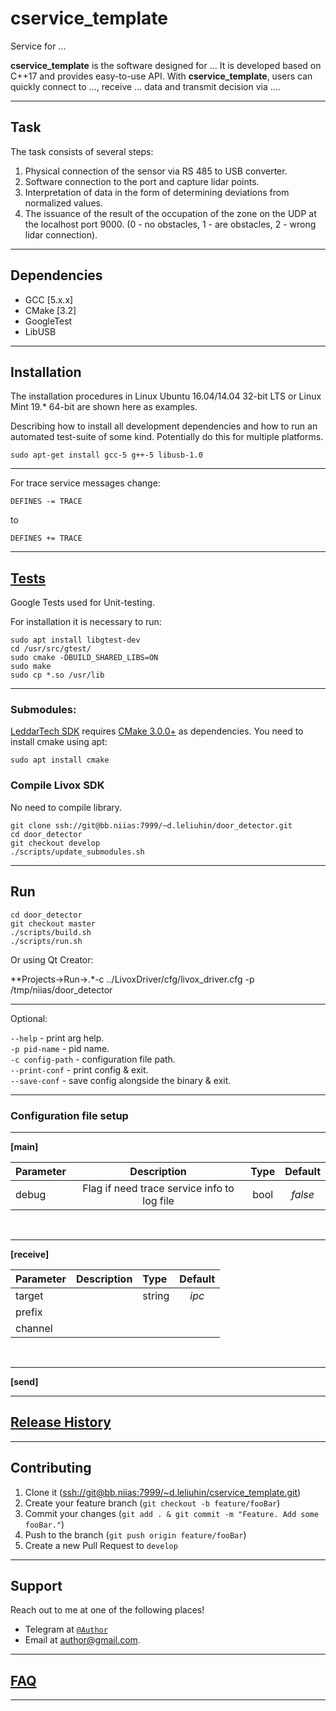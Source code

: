 # cservice_template
Service for ...

**cservice_template** is the software designed for ... It is developed based on C++17 and provides easy-to-use API. With **cservice_template**, users can quickly connect to ..., receive ... data and transmit decision via ....

---

## Task

The task consists of several steps:

1. Physical connection of the sensor via RS 485 to USB converter.
2. Software connection to the port and capture lidar points.
3. Interpretation of data in the form of determining deviations from normalized values.
4. The issuance of the result of the occupation of the zone on the UDP at the localhost port 9000. (0 - no obstacles, 1 - are obstacles, 2 - wrong lidar connection).

---

## Dependencies

- GCC [5.x.x]
- CMake [3.2]
- GoogleTest
- LibUSB

---

## Installation

The installation procedures in Linux Ubuntu 16.04/14.04 32-bit LTS or Linux Mint 19.* 64-bit are shown here as examples.

Describing how to install all development dependencies and how to run an automated test-suite of some kind. Potentially do this for multiple platforms.

```sudo apt-get install gcc-5 g++-5 libusb-1.0  ```

---

For trace service messages change:<br/>
```
DEFINES -= TRACE
```
to
```
DEFINES += TRACE
```

---

## [Tests](./test/TEST.md)

Google Tests used for Unit-testing.<br />

For installation it is necessary to run:<br />

```
sudo apt install libgtest-dev
cd /usr/src/gtest/
sudo cmake -DBUILD_SHARED_LIBS=ON
sudo make
sudo cp *.so /usr/lib
```

---

### Submodules:

[LeddarTech SDK](https://github.com/dleliuhin/LeddarSDK) requires [CMake 3.0.0+](https://cmake.org/) as dependencies. You need to install cmake using apt:
```
sudo apt install cmake
```

### Compile Livox SDK

No need to compile library.

```
git clone ssh://git@bb.niias:7999/~d.leliuhin/door_detector.git
cd door_detector
git checkout develop
./scripts/update_submodules.sh
```
---

## Run


```
cd door_detector
git checkout master
./scripts/build.sh
./scripts/run.sh
```

Or using Qt Creator:

**Projects->Run->.*-c ../LivoxDriver/cfg/livox_driver.cfg -p /tmp/niias/door_detector

---

Optional:<br />

```--help``` - print arg help.<br />
```-p pid-name``` - pid name.<br />
```-c config-path``` - configuration file path.<br />
```--print-conf``` - print config & exit.<br />
```--save-conf``` - save config alongside the binary & exit.<br />

---

### Configuration file setup

---

**[main]**<br/>

| Parameter | Description                                 | Type | Default|
| :---      | :-----------------------------------------: | :--: | :----: |
| debug     | Flag if need trace service info to log file | bool | *false*|

<br/>

---

**[receive]**<br/>

| Parameter | Description                                 | Type  | Default|
| :---      | :-----------------------------------------: | :---- | :----:  |
| target    |                                             | string| *ipc*   |
| prefix    |                                             |       |         |
| channel   |                                             |       |         |

<br/>

---

**[send]**<br/>

---

## [Release History](./HISTORY.md)

---

## Contributing

1. Clone it (<ssh://git@bb.niias:7999/~d.leliuhin/cservice_template.git>)
2. Create your feature branch (`git checkout -b feature/fooBar`)
3. Commit your changes (`git add . & git commit -m "Feature. Add some fooBar."`)
4. Push to the branch (`git push origin feature/fooBar`)
5. Create a new Pull Request to `develop`

---

## Support

Reach out to me at one of the following places!

- Telegram at <a href="http://https://telegram.org" target="_blank">`@Author`</a>
- Email at author@gmail.com.

---

## [FAQ](./doc/FAQ.md)

---

